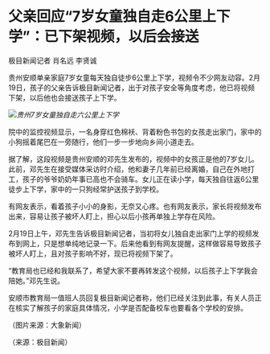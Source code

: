 # 父亲回应“7岁女童独自走6公里上下学”：已下架视频，以后会接送

极目新闻记者 肖名远 李贤诚

贵州安顺单亲家庭7岁女童每天独自徒步6公里上下学，视频令不少网友动容。2月19日，孩子的父亲告诉极目新闻记者，出于对孩子安全等角度考虑，他已将视频下架，以后他也会接送孩子上下学。

![](https://inews.gtimg.com/newsapp_bt/0/15674492922/1000)_贵州7岁女童独自走六公里上下学_

院中的监控视频显示，一名身穿红色棉袄、背着粉色书包的女孩走出家门，家中的小狗摇着尾巴在一旁随行，他们一步一步地向乡间小道走去。

据了解，这段视频是贵州安顺的邓先生发布的，视频中的女孩正是他的7岁女儿。此前，邓先生在接受媒体采访时介绍，他和妻子几年前已经离婚，自己在外地打工，孩子的爷爷奶奶年事已高也不会骑车。女儿正在读小学，每天独自往返6公里徒步上下学，家中的一只狗经常护送孩子到学校。

有网友表示，看着孩子小小的身影，无奈又心疼。也有网友表示，家长将视频发布出来，容易让孩子被坏人盯上，担心以后小孩再单独上学存在风险。

2月19日上午，邓先生告诉极目新闻记者，当初将女儿独自走出家门上学的视频发布到网上，只是想单纯地记录一下。后来他看到有网友提醒，这样做容易导致孩子被坏人盯上，且对孩子影响不好，现已将视频下架了。

“教育局也已经和我联系了，希望大家不要再转发这个视频，以后孩子上下学我会陪她。”邓先生说。

安顺市教育局一值班人员回复极目新闻记者称，他们已经关注到此事，有关人员正在核实了解孩子的家庭具体情况，小学是否配备校车也要看各个学校的安排。

（图片来源：大象新闻）

（来源：极目新闻）

